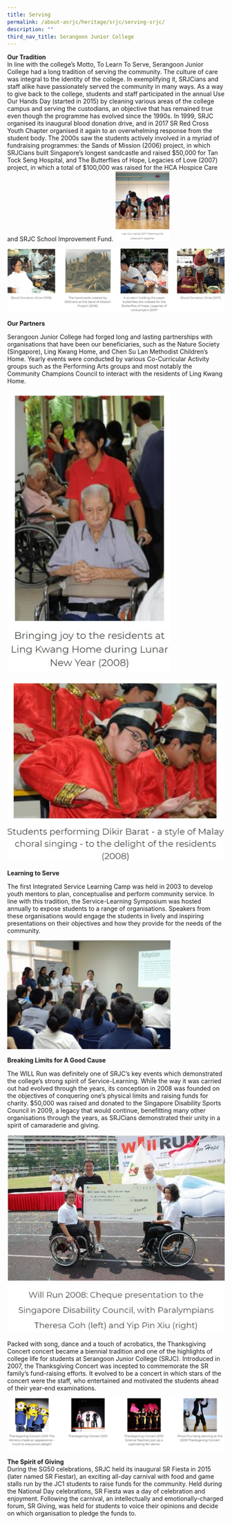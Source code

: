 ```yaml
---
title: Serving
permalink: /about-asrjc/heritage/srjc/serving-srjc/
description: ""
third_nav_title: Serangoon Junior College
---
```

**Our Tradition**  
In line with the college’s Motto, To Learn To Serve, Serangoon Junior College had a long tradition of serving the community. The culture of care was integral to the identity of the college. In exemplifying it, SRJCians and staff alike have passionately served the community in many ways. As a way to give back to the college, students and staff participated in the annual Use Our Hands Day (started in 2015) by cleaning various areas of the college campus and serving the custodians, an objective that has remained true even though the programme has evolved since the 1990s. In 1999, SRJC organised its inaugural blood donation drive, and in 2017 SR Red Cross Youth Chapter organised it again to an overwhelming response from the student body. The 2000s saw the students actively involved in a myriad of fundraising programmes: the Sands of Mission (2006) project, in which SRJCians built Singapore’s longest sandcastle and raised $50,000 for Tan Tock Seng Hospital, and The Butterflies of Hope, Legacies of Love (2007) project, in which a total of $100,000 was raised for the HCA Hospice Care and SRJC School Improvement Fund.
<img src="/images/SRJC%20Serving%202.jpg" 
     style="width:25%">
		 
![](/images/SRJC%20Serving.jpg)

**Our Partners**

Serangoon Junior College had forged long and lasting partnerships with organisations that have been our beneficiaries, such as the Nature Society (Singapore), Ling Kwang Home, and Chen Su Lan Methodist Children’s Home. Yearly events were conducted by various Co-Curricular Activity groups such as the Performing Arts groups and most notably the Community Champions Council to interact with the residents of Ling Kwang Home.

<img src="/images/SRJC%20Serving%203.jpg" 
     style="width:75%">
		 
![](/images/SRJC%20Serving%204.jpg)

**Learning to Serve**

The first Integrated Service Learning Camp was held in 2003 to develop youth mentors to plan, conceptualise and perform community service. In line with this tradition, the Service-Learning Symposium was hosted annually to expose students to a range of organisations. Speakers from these organisations would engage the students in lively and inspiring presentations on their objectives and how they provide for the needs of the community.

<img src="/images/Students-learn-from-one-another-in-the-Service-Learning-Symposium-2016-300x199.jpg" 
     style="width:75%">


**Breaking Limits for A Good Cause**

The WILL Run was definitely one of SRJC’s key events which demonstrated the college’s strong spirit of Service-Learning. While the way it was carried out had evolved through the years, its conception in 2008 was founded on the objectives of conquering one’s physical limits and raising funds for charity. $50,000 was raised and donated to the Singapore Disability Sports Council in 2009, a legacy that would continue, benefitting many other organisations through the years, as SRJCians demonstrated their unity in a spirit of camaraderie and giving.

![](/images/SRJC%20Serving%205.jpg)

Packed with song, dance and a touch of acrobatics, the Thanksgiving Concert concert became a biennial tradition and one of the highlights of college life for students at Serangoon Junior College (SRJC). Introduced in 2007, the Thanksgiving Concert was incepted to commemorate the SR family’s fund-raising efforts. It evolved to be a concert in which stars of the concert were the staff, who entertained and motivated the students ahead of their year-end examinations.

![](/images/SRJC%20Serving%206.jpg)

**The Spirit of Giving**  
During the SG50 celebrations, SRJC held its inaugural SR Fiesta in 2015 (later named SR Fiestar), an exciting all-day carnival with food and game stalls run by the JC1 students to raise funds for the community. Held during the National Day celebrations, SR Fiesta was a day of celebration and enjoyment. Following the carnival, an intellectually and emotionally-charged forum, SR Giving, was held for students to voice their opinions and decide on which organisation to pledge the funds to.